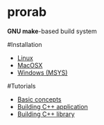 # prorab
**GNU make**-based build system

#Installation
- [Linux](InstallLinux.md)
- [MacOSX](InstallMacOSX.md)
- [Windows (MSYS)](InstallMSYS.md)

#Tutorials
- [Basic concepts](TutorialBasicConcepts.md)
- [Building C++ application](TutorialBuildingApplication.md)
- [Building C++ library](TutorialBuildingLibrary.md)
